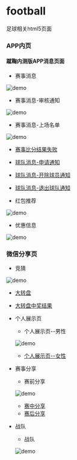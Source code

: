 # football
足球相关html5页面

### APP内页
#### 蹴鞠内测版APP消息页面
- 赛事消息

![demo](http://demy-ouyang.github.io/football/code-images/app_news.png)

- 赛事消息-审核通知

![demo](http://demy-ouyang.github.io/football/code-images/app_news.png)

- 赛事消息-上场名单

![demo](http://demy-ouyang.github.io/football/code-images/app_2.png)

- [赛事比分结果失败](http://demy-ouyang.github.io/football/Competition-lose.html)
- [球队消息-申请通知](http://demy-ouyang.github.io/football/news-app/team-news-apply.html)
- [球队消息-开除球员通知](http://demy-ouyang.github.io/football/news-app/team-news-dismiss.html)
- [球队消息-退出球队通知](http://demy-ouyang.github.io/football/news-app/team-news-leave.html)


- 红包推荐

![demo](http://demy-ouyang.github.io/football/code-images/app_packet.png)

- 优惠信息

![demo](http://demy-ouyang.github.io/football/code-images/app_discount.png)



### 微信分享页
- 竞猜

![demo](http://demy-ouyang.github.io/football/code-images/competition.png)

- [大转盘](http://demy-ouyang.github.io/football/cuuju-quiz)
- [大转盘中奖结果](http://demy-ouyang.github.io/football/cuuju-quiz-result)
- 个人展示页
   * 个人展示页--男性
   
   ![demo](http://demy-ouyang.github.io/football/code-images/person_man.png)
   
   * [个人展示页--女性](http://demy-ouyang.github.io/football/football-h5/person-h5/2.html)
- 赛事分享
   * 赛前分享   
   
   ![demo](http://demy-ouyang.github.io/football/code-images/share_after.png)
   
   * [赛中分享](http://demy-ouyang.github.io/football/football-h5/share-h5/index.html)
   * [赛后分享](http://demy-ouyang.github.io/football/football-h5/share-h5/after.html)
- 战队
   * 战队
   
   ![demo](http://demy-ouyang.github.io/football/code-images/team_h5.png)